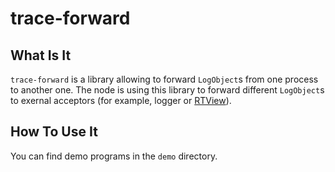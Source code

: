 # trace-forward

## What Is It

`trace-forward` is a library allowing to forward `LogObject`s from one process to another one. The node is using this library to forward different `LogObject`s to exernal acceptors (for example, logger or [RTView](https://github.com/input-output-hk/cardano-rt-view)).

## How To Use It

You can find demo programs in the `demo` directory.
